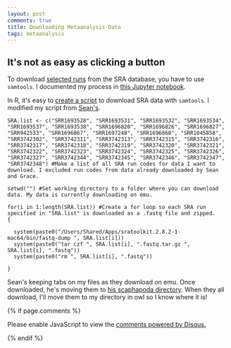 ```yaml
---
layout: post
comments: true
title: Downloading Metaanalysis Data
tags: metaanalysis
---
```


## It's not as easy as clicking a button

To download [selected runs](https://github.com/RobertsLab/paper-gigas-metaanalysis/blob/master/data/metaanalysis-data-sources.xlsx) from the SRA database, you have to use `samtools`. I documented my process in [this Jupyter notebook](https://github.com/RobertsLab/paper-gigas-metaanalysis/blob/master/notebooks/2017-04-19-Downloading-SRA-Data.ipynb).

In R, it's easy to [create a script](https://github.com/RobertsLab/paper-gigas-metaanalysis/blob/master/scripts/2017-19-04-Downloading-SRA-Data.R) to download SRA data with `samtools`. I modified my script from [Sean's](http://rpubs.com/seanb80/269484).

```
SRA.list <- c("SRR1693528", "SRR1693531", "SRR1693532", "SRR1693534", "SRR1693537", "SRR1693538", "SRR1696820", "SRR1696826", "SRR1696827", "SRR942533", "SRR1696867", "SRR1697248", "SRR1696868", "SRR1045858", "SRR3742302", "SRR3742311", "SRR3742313", "SRR3742315", "SRR3742316", "SRR3742317", "SRR3742318", "SRR3742319", "SRR3742320", "SRR3742321", "SRR3742322", "SRR3742323", "SRR3742324", "SRR3742325", "SRR3742326", "SRR3742327", "SRR3742344", "SRR3742345", "SRR3742346", "SRR3742347", "SRR3742348") #Make a list of all SRA run codes for data I want to download. I excluded run codes from data already downloaded by Sean and Grace.

setwd("") #Set working directory to a folder where you can download data. My data is currently downloading on emu.

for(i in 1:length(SRA.list)) #Create a for loop so each SRA run specified in "SRA.list" is downloaded as a .fastq file and zipped. 
{
  
  system(paste0("/Users/Shared/Apps/sratoolkit.2.8.2-1-mac64/bin/fastq-dump ", SRA.list[i]))
  system(paste0("tar czf ", SRA.list[i], ".fastq.tar.gz ", SRA.list[i], ".fastq"))
  system(paste0("rm ", SRA.list[i], ".fastq"))
  
}
```
Sean's keeping tabs on my files as they download on emu. Once downloaded, he's moving them to [his scaphapoda directory](http://owl.fish.washington.edu/scaphapoda/Sean/SRA_Downloads/). When they all download, I'll move them to my directory in owl so I know where it is!

{% if page.comments %}

<div id="disqus_thread"></div>
<script>

/**
*  RECOMMENDED CONFIGURATION VARIABLES: EDIT AND UNCOMMENT THE SECTION BELOW TO INSERT DYNAMIC VALUES FROM YOUR PLATFORM OR CMS.
*  LEARN WHY DEFINING THESE VARIABLES IS IMPORTANT: https://disqus.com/admin/universalcode/#configuration-variables*/
/*
var disqus_config = function () {
this.page.url = PAGE_URL;  // Replace PAGE_URL with your page's canonical URL variable
this.page.identifier = PAGE_IDENTIFIER; // Replace PAGE_IDENTIFIER with your page's unique identifier variable
};
*/
(function() { // DON'T EDIT BELOW THIS LINE
var d = document, s = d.createElement('script');
s.src = 'https://the-responsible-grad-student.disqus.com/embed.js';
s.setAttribute('data-timestamp', +new Date());
(d.head || d.body).appendChild(s);
})();
</script>
<noscript>Please enable JavaScript to view the <a href="https://disqus.com/?ref_noscript">comments powered by Disqus.</a></noscript>

{% endif %}

<script id="dsq-count-scr" src="//the-responsible-grad-student.disqus.com/count.js" async></script>
